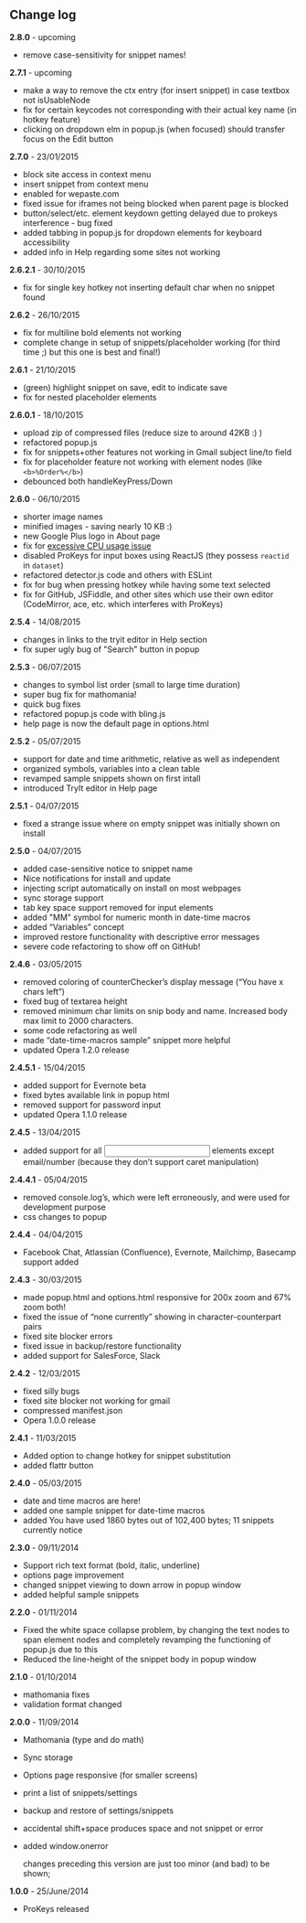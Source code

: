 ## Change log

**2.8.0** - upcoming
- remove case-sensitivity for snippet names!

**2.7.1** - upcoming
- make a way to remove the ctx entry (for insert snippet) in case textbox not isUsableNode
- fix for certain keycodes not corresponding with their actual key name (in hotkey feature)
- clicking on dropdown elm in popup.js (when focused) should transfer focus on the Edit button

**2.7.0** - 23/01/2015
- block site access in context menu
- insert snippet from context menu
- enabled for wepaste.com
- fixed issue for iframes not being blocked when parent page is blocked
- button/select/etc. element keydown getting delayed due to prokeys interference - bug fixed
- added tabbing in popup.js for dropdown elements for keyboard accessibility
- added info in Help regarding some sites not working

**2.6.2.1** - 30/10/2015
- fix for single key hotkey not inserting default char when no snippet found

**2.6.2** - 26/10/2015
- fix for multiline bold elements not working
- complete change in setup of snippets/placeholder working (for third time ;) but this one is best and final!)

**2.6.1** - 21/10/2015
- (green) highlight snippet on save, edit to indicate save
- fix for nested placeholder elements

**2.6.0.1** - 18/10/2015
- upload zip of compressed files (reduce size to around 42KB :) )
- refactored popup.js
- fix for snippets+other features not working in Gmail subject line/to field
- fix for placeholder feature not working with element nodes (like `<b>%Order%</b>`)
- debounced both handleKeyPress/Down

**2.6.0** - 06/10/2015
- shorter image names
- minified images - saving nearly 10 KB :)
- new Google Plus logo in About page
- fix for [excessive CPU usage issue](https://github.com/GaurangTandon/ProKeys/issues/3)
- disabled ProKeys for input boxes using ReactJS (they possess `reactid ` in `dataset`)
- refactored detector.js code and others with ESLint
- fix for bug when pressing hotkey while having some text selected
- fix for GitHub, JSFiddle, and other sites which use their own editor (CodeMirror, ace, etc. which interferes with ProKeys)

**2.5.4** - 14/08/2015
- changes in links to the tryit editor in Help section
- fix super ugly bug of "Search" button in popup

**2.5.3** - 06/07/2015
- changes to symbol list order (small to large time duration)
- super bug fix for mathomania!
- quick bug fixes
- refactored popup.js code with bling.js
- help page is now the default page in options.html

**2.5.2** - 05/07/2015
- support for date and time arithmetic, relative as well as independent
- organized symbols, variables into a clean table
- revamped sample snippets shown on first intall
- introduced TryIt editor in Help page

**2.5.1** - 04/07/2015
- fixed a strange issue where on empty snippet was initially shown on install

**2.5.0** - 04/07/2015
- added case-sensitive notice to snippet name
- Nice notifications for install and update
- injecting script automatically on install on most webpages
- sync storage support
- tab key space support removed for input elements
- added "MM" symbol for numeric month in date-time macros
- added “Variables” concept
- improved restore functionality with descriptive error messages
- severe code refactoring to show off on GitHub!

**2.4.6** - 03/05/2015
- removed coloring of counterChecker’s display message (“You have x chars left”)
- fixed bug of textarea height
- removed minimum char limits on snip body and name. Increased body max limit to 2000 characters.
- some code refactoring as well
- made “date-time-macros sample” snippet more helpful
- updated Opera 1.2.0 release

**2.4.5.1** - 15/04/2015
- added support for Evernote beta
- fixed bytes available link in popup html
- removed support for password input
- updated Opera 1.1.0 release

**2.4.5** - 13/04/2015  
- added support for all <input> elements except email/number (because they don’t support caret manipulation)

**2.4.4.1** - 05/04/2015
- removed console.log’s, which were left erroneously, and were used for development purpose
- css changes to popup

**2.4.4** - 04/04/2015
- Facebook Chat, Atlassian (Confluence), Evernote, Mailchimp, Basecamp support added

**2.4.3** - 30/03/2015
- made popup.html and options.html responsive for 200x zoom and 67% zoom both!
- fixed the issue of “none currently” showing in character-counterpart pairs
- fixed site blocker errors
- fixed issue in backup/restore functionality
- added support for SalesForce, Slack

**2.4.2** - 12/03/2015
- fixed silly bugs
- fixed site blocker not working for gmail
- compressed manifest.json
- Opera 1.0.0 release

**2.4.1** - 11/03/2015
- Added option to change hotkey for snippet substitution
- added flattr button

**2.4.0** - 05/03/2015
- date and time macros are here!
- added one sample snippet for date-time macros
- added You have used 1860 bytes out of 102,400 bytes; 11 snippets currently notice

**2.3.0** - 09/11/2014
- Support rich text format (bold, italic, underline)
- options page improvement
- changed snippet viewing to down arrow in popup window
- added helpful sample snippets

**2.2.0** - 01/11/2014
- Fixed the white space collapse problem, by changing the text nodes to span element nodes and completely revamping the functioning of popup.js due to this
- Reduced the line-height of the snippet body in popup window

**2.1.0** - 01/10/2014
- mathomania fixes
- validation format changed

**2.0.0** - 11/09/2014
- Mathomania (type and do math)
- Sync storage
- Options page responsive (for smaller screens)
- print a list of snippets/settings
- backup and restore of settings/snippets
- accidental shift+space produces space and not snippet or error
- added window.onerror

  changes preceding this version are just too minor (and bad)
  to be shown; 

**1.0.0** - 25/June/2014
- ProKeys released
